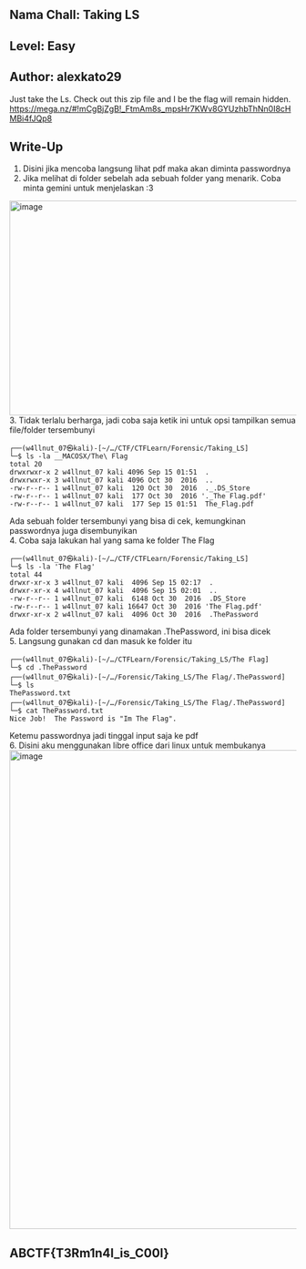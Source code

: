## Nama Chall: Taking LS 
## Level: Easy
## Author: alexkato29

Just take the Ls. Check out this zip file and I be the flag will remain hidden. https://mega.nz/#!mCgBjZgB!_FtmAm8s_mpsHr7KWv8GYUzhbThNn0I8cHMBi4fJQp8

## Write-Up
1. Disini jika mencoba langsung lihat pdf maka akan diminta passwordnya <br>
2. Jika melihat di folder sebelah ada sebuah folder yang menarik. Coba minta gemini untuk menjelaskan :3 <br>
<img width="937" height="377" alt="image" src="https://github.com/user-attachments/assets/d7c3b628-a6a2-42a9-aee6-8dcfb54dd515" /> 
3. Tidak terlalu berharga, jadi coba saja ketik ini untuk opsi tampilkan semua file/folder tersembunyi <br>

```
┌──(w4llnut_07㉿kali)-[~/…/CTF/CTFLearn/Forensic/Taking_LS]
└─$ ls -la __MACOSX/The\ Flag
total 20
drwxrwxr-x 2 w4llnut_07 kali 4096 Sep 15 01:51  .
drwxrwxr-x 3 w4llnut_07 kali 4096 Oct 30  2016  ..
-rw-r--r-- 1 w4llnut_07 kali  120 Oct 30  2016  ._.DS_Store
-rw-r--r-- 1 w4llnut_07 kali  177 Oct 30  2016 '._The Flag.pdf'
-rw-r--r-- 1 w4llnut_07 kali  177 Sep 15 01:51  The_Flag.pdf
```

Ada sebuah folder tersembunyi yang bisa di cek, kemungkinan passwordnya juga disembunyikan <br>
4. Coba saja lakukan hal yang sama ke folder The Flag <br>

```
┌──(w4llnut_07㉿kali)-[~/…/CTF/CTFLearn/Forensic/Taking_LS]
└─$ ls -la 'The Flag'
total 44
drwxr-xr-x 3 w4llnut_07 kali  4096 Sep 15 02:17  .
drwxr-xr-x 4 w4llnut_07 kali  4096 Sep 15 02:01  ..
-rw-r--r-- 1 w4llnut_07 kali  6148 Oct 30  2016  .DS_Store
-rw-r--r-- 1 w4llnut_07 kali 16647 Oct 30  2016 'The Flag.pdf'
drwxr-xr-x 2 w4llnut_07 kali  4096 Oct 30  2016  .ThePassword
```

Ada folder tersembunyi yang dinamakan .ThePassword, ini bisa dicek <br>
5. Langsung gunakan cd dan masuk ke folder itu <br>

```
┌──(w4llnut_07㉿kali)-[~/…/CTFLearn/Forensic/Taking_LS/The Flag]
└─$ cd .ThePassword         
┌──(w4llnut_07㉿kali)-[~/…/Forensic/Taking_LS/The Flag/.ThePassword]
└─$ ls    
ThePassword.txt                                                                                                                                                                                                   
┌──(w4llnut_07㉿kali)-[~/…/Forensic/Taking_LS/The Flag/.ThePassword]
└─$ cat ThePassword.txt                            
Nice Job!  The Password is "Im The Flag".
```

Ketemu passwordnya jadi tinggal input saja ke pdf <br>
6. Disini aku menggunakan libre office dari linux untuk membukanya <br>
<img width="1818" height="841" alt="image" src="https://github.com/user-attachments/assets/f86783da-1a2c-4c88-b080-960bd6e86b3d" />

## ABCTF{T3Rm1n4l_is_C00l}
